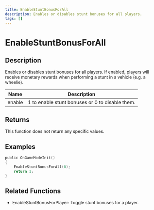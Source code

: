 ```yaml
---
title: EnableStuntBonusForAll
description: Enables or disables stunt bonuses for all players.
tags: []
---
```


# EnableStuntBonusForAll

## Description

Enables or disables stunt bonuses for all players. If enabled, players will receive monetary rewards when performing a stunt in a vehicle (e.g. a wheelie).

| Name   | Description                                     |
| ------ | ----------------------------------------------- |
| enable | 1 to enable stunt bonuses or 0 to disable them. |

## Returns

This function does not return any specific values.

## Examples

```c
public OnGameModeInit()
{
    EnableStuntBonusForAll(0);
    return 1;
}
```

## Related Functions

- EnableStuntBonusForPlayer: Toggle stunt bonuses for a player.
